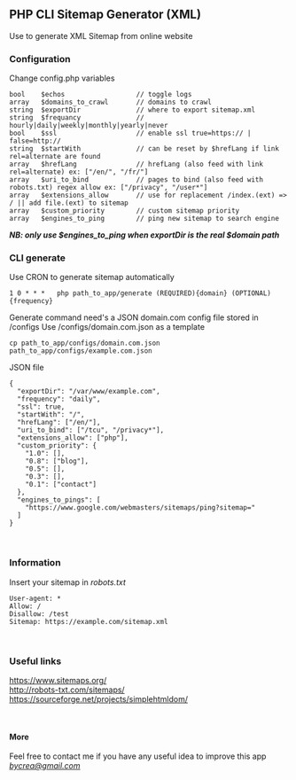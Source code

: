 ## PHP CLI Sitemap Generator (XML)

Use to generate XML Sitemap from online website


### Configuration

Change config.php variables

```
bool    $echos                  // toggle logs
array   $domains_to_crawl       // domains to crawl
string  $exportDir              // where to export sitemap.xml
string  $frequancy              // hourly|daily|weekly|monthly|yearly|never
bool    $ssl                    // enable ssl true=https:// | false=http://
string  $startWith              // can be reset by $hrefLang if link rel=alternate are found
array   $hrefLang               // hrefLang (also feed with link rel=alternate) ex: ["/en/", "/fr/"]
array   $uri_to_bind            // pages to bind (also feed with robots.txt) regex allow ex: ["/privacy", "/user*"]
array   $extensions_allow       // use for replacement /index.(ext) => / || add file.(ext) to sitemap
array   $custom_priority        // custom sitemap priority
array   $engines_to_ping        // ping new sitemap to search engine
```
***NB: only use $engines_to_ping when exportDir is the real $domain path***
<br>

### CLI generate

Use CRON to generate sitemap automatically

```
1 0 * * *   php path_to_app/generate (REQUIRED){domain} (OPTIONAL){frequency}
```

Generate command need's a JSON domain.com config file stored in /configs
Use /configs/domain.com.json as a template

```
cp path_to_app/configs/domain.com.json path_to_app/configs/example.com.json
```

JSON file

```
{
  "exportDir": "/var/www/example.com",
  "frequency": "daily",
  "ssl": true,
  "startWith": "/",
  "hrefLang": ["/en/"],
  "uri_to_bind": ["/tcu", "/privacy*"],
  "extensions_allow": ["php"],
  "custom_priority": {
    "1.0": [],
    "0.8": ["blog"],
    "0.5": [],
    "0.3": [],
    "0.1": ["contact"]
  },
  "engines_to_pings": [
    "https://www.google.com/webmasters/sitemaps/ping?sitemap="
  ]
}
```

<br>

### Information
Insert your sitemap in *robots.txt*

```
User-agent: *
Allow: /
Disallow: /test
Sitemap: https://example.com/sitemap.xml
```

<br>

### Useful links
https://www.sitemaps.org/
<br>
http://robots-txt.com/sitemaps/
<br>
https://sourceforge.net/projects/simplehtmldom/

<br>

#### More
Feel free to contact me if you have any useful idea to improve this app *bycrea@gmail.com*